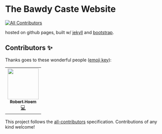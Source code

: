 # The Bawdy Caste Website
<!-- ALL-CONTRIBUTORS-BADGE:START - Do not remove or modify this section -->
[![All Contributors](https://img.shields.io/badge/all_contributors-1-orange.svg?style=flat-square)](#contributors-)
<!-- ALL-CONTRIBUTORS-BADGE:END -->

hosted on github pages, built w/ [jekyll](https://jekyllrb.com/) and [bootstrap](https://getbootstrap.com).


## Contributors ✨

Thanks goes to these wonderful people ([emoji key](https://allcontributors.org/docs/en/emoji-key)):

<!-- ALL-CONTRIBUTORS-LIST:START - Do not remove or modify this section -->
<!-- prettier-ignore-start -->
<!-- markdownlint-disable -->
<table>
  <tr>
    <td align="center"><a href="https://github.com/rhoem1"><img src="https://avatars.githubusercontent.com/u/3144597?v=4?s=100" width="100px;" alt=""/><br /><sub><b>Robert Hoem</b></sub></a><br /><a href="https://github.com/bawdycaste/bawdycaste.com/commits?author=rhoem1" title="Code">💻</a></td>
  </tr>
</table>

<!-- markdownlint-restore -->
<!-- prettier-ignore-end -->

<!-- ALL-CONTRIBUTORS-LIST:END -->

This project follows the [all-contributors](https://github.com/all-contributors/all-contributors) specification. Contributions of any kind welcome!